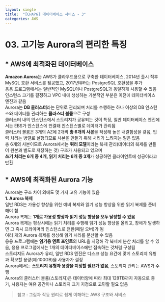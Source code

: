```yaml
---
layout: single
title:  "[CHAP6] 데이터베이스 서비스 - 3"
categories: AWS
---
```


# 03. 고기능 Aurora의 편리한 특징

## * AWS에 최적화된 데이터베이스

**Amazon Aurora**는 AWS가 클라우드용으로 구축한 데이터베이스, 2014년 출시 직후 MySQL 호환 서비스를 젲공했고, 2017년부터는 PostgreSQL 호환성을 추가  
응용 프로그램에서는 일반적인 MySQL이나 PostgreSQL과 동일하게 사용할 수 있음  
인스턴스 크기를 결정하고 VPC 내에 생성하는 기본적인 부분은 이전에 데이터베이스 엔진과 같음  
Aurora는 **DB 클러스터**라는 단위로 관리되며 처리를 수행하는 하나 이상의 DB 인스턴스와 데이터를 관리하는 **클러스터 볼륨**으로 구성  
클러스터 내의 인스턴스에서 스토리지가 공유되는 것이 특징, 일반 데이터베이스 엔진에서는 EBS가 인스턴스에 연결돼 인스턴스별로 데이터가 관리됨  
클러스터 볼륨은 3개의 AZ에 2개씩 **총 6개의 사본**을 작성해 높은 내결함성을 갖음, 입력 처리는 병렬로 실행되므로 사본을 만들기 위해 처리가 느려지는 일은 없음  
총 6개의 사본이므로 Aurora에서는 **쿼러 모델**이라는 복제 관리(데이터의 복제를 만들어 원본과 별도로 저장하는 것) 구조가 사용되고 있으며  
**쓰기 처리는 6개 중 4개, 읽기 처리는 6개 중 3개**가 성공하면 클라이언트에 성공이라고 반환  


## * AWS에 최적화된 Aurora 기능

Aurora는 구조 차이 외에도 몇 가지 고유 기능이 있음  
**1. Aurora 복제**  
일반 RDS는 가용성 향상을 위한 예비 복제와 읽기 성능 향상을 위한 읽기 복제를 준비해야 함  
Aurora 복제는 **1개로 가용성 향상과 읽기 성능 향상을 모두 달성할 수 있음**  
Aurora 복제는 평상시에는 읽기 처리를 수행해 읽기 성능 향상을 올리고, 장애가 발생하면 그 즉시 프라이머리 인스턴스로 전환(페일 오버)가 됨  
여러 개의 Aurora 복제를 생성해 읽기 처리를 분산할 수 있음  
응용 프로그램에는 **읽기용 엔트 포인트**의 URL을 지정해 각 복제에 분산 처리를 할 수 있음, 응용 프로그램에서는 1개의 데이터베이스에만 접속하는 것처럼 구성됨  
스토리지도 Aurora가 유리, 일반 RDS 엔진은 디스크 성능 요건에 맞게 스토리지 유형과 확보할 용량(예:100GB)을 사용자가 결정  
Aurora에서는 **스토리지 유형과 용량을 지정할 필요가 없음**, 스토리지 관리는 AWS가 수행  
Aurora의 클러스터 볼륨(스토리지)은 데이터양에 따라 최대 128TB까지 자동으로 증가, 사용자는 여유 공간이나 스토리지 크기 지정으로 고민할 필요 없음  





> 참고 : 그림과 작동 원리로 쉽게 이해하는 AWS 구조와 서비스